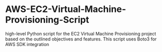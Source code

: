 # AWS-EC2-Virtual-Machine-Provisioning-Script
 high-level Python script for the EC2 Virtual Machine Provisioning project based on the outlined objectives and features. This script uses Boto3 for AWS SDK integration
